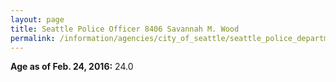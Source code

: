 ```yaml
---
layout: page
title: Seattle Police Officer 8406 Savannah M. Wood
permalink: /information/agencies/city_of_seattle/seattle_police_department/copbook/8406/
---
```


**Age as of Feb. 24, 2016:** 24.0
